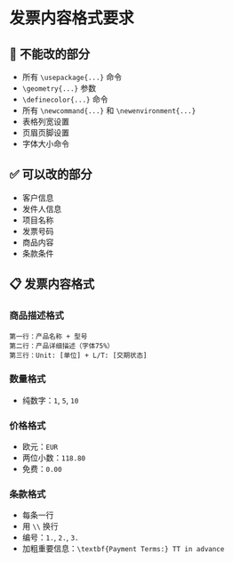 # 发票内容格式要求

## 🚫 不能改的部分
- 所有 `\usepackage{...}` 命令
- `\geometry{...}` 参数
- `\definecolor{...}` 命令
- 所有 `\newcommand{...}` 和 `\newenvironment{...}`
- 表格列宽设置
- 页眉页脚设置
- 字体大小命令

## ✅ 可以改的部分
- 客户信息
- 发件人信息
- 项目名称
- 发票号码
- 商品内容
- 条款条件

## 📋 发票内容格式

### 商品描述格式
```
第一行：产品名称 + 型号
第二行：产品详细描述（字体75%）
第三行：Unit: [单位] + L/T: [交期状态]
```

### 数量格式
- 纯数字：`1`, `5`, `10`

### 价格格式
- 欧元：`EUR`
- 两位小数：`118.80`
- 免费：`0.00`

### 条款格式
- 每条一行
- 用 `\\` 换行
- 编号：`1.`, `2.`, `3.`
- 加粗重要信息：`\textbf{Payment Terms:} TT in advance`
